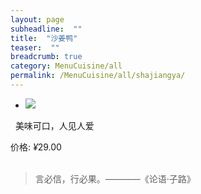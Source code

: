 ```yaml
---
layout: page
subheadline:  ""
title:  "沙姜鸭"
teaser:  "" 
breadcrumb: true
category: MenuCuisine/all
permalink: /MenuCuisine/all/shajiangya/
---
```



<ul class="clearing-thumbs small-block-grid-1" data-clearing>
  <li><a href="{{ site.urlimg }}shajiangya-240.jpg"><img data-caption="上台" src="{{ site.urlimg }}shajiangya.jpg"></a></li>
</ul>

&nbsp;&nbsp;美味可口，人见人爱

<div class="price">价格:&nbsp;<em >¥</em><span>29.00</span></div>


<br/>

> 言必信，行必果。————《论语·子路》

